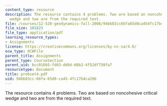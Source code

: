 ```yaml
---
content_type: resource
description: The resource contains 4 problems. Two are based on noncohesive critical
  wedge and two are from the required text.
file: /courses/12-520-geodynamics-fall-2006/94bb83cc66fa65d0ca454fc17b4ca206_probset4.pdf
file_size: 101823
file_type: application/pdf
learning_resource_types:
- Assignments
license: https://creativecommons.org/licenses/by-nc-sa/4.0/
ocw_type: OCWFile
parent_title: Assignments
parent_type: CourseSection
parent_uid: bcc016b5-fd63-dd6d-68b2-4f52df750fa7
resourcetype: Document
title: probset4.pdf
uid: 94bb83cc-66fa-65d0-ca45-4fc17b4ca206
---
```

The resource contains 4 problems. Two are based on noncohesive critical wedge and two are from the required text.